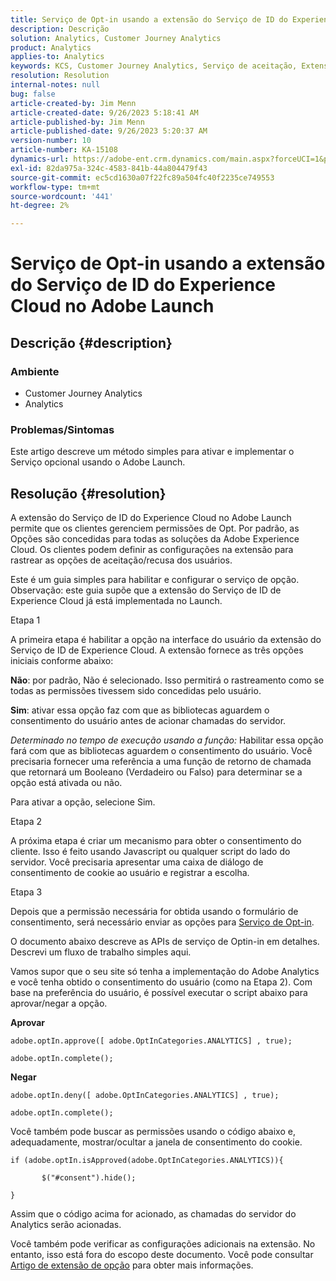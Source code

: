 ```yaml
---
title: Serviço de Opt-in usando a extensão do Serviço de ID do Experience Cloud no Adobe Launch
description: Descrição
solution: Analytics, Customer Journey Analytics
product: Analytics
applies-to: Analytics
keywords: KCS, Customer Journey Analytics, Serviço de aceitação, Extensão do serviço de ID do Experience Cloud, Adobe Launch, Adobe Analytics
resolution: Resolution
internal-notes: null
bug: false
article-created-by: Jim Menn
article-created-date: 9/26/2023 5:18:41 AM
article-published-by: Jim Menn
article-published-date: 9/26/2023 5:20:37 AM
version-number: 10
article-number: KA-15108
dynamics-url: https://adobe-ent.crm.dynamics.com/main.aspx?forceUCI=1&pagetype=entityrecord&etn=knowledgearticle&id=244ef022-2c5c-ee11-be6f-6045bd006268
exl-id: 82da975a-324c-4583-841b-44a804479f43
source-git-commit: ec5cd1630a07f22fc89a504fc40f2235ce749553
workflow-type: tm+mt
source-wordcount: '441'
ht-degree: 2%

---
```


# Serviço de Opt-in usando a extensão do Serviço de ID do Experience Cloud no Adobe Launch

## Descrição {#description}


### Ambiente

- Customer Journey Analytics
- Analytics




### Problemas/Sintomas

Este artigo descreve um método simples para ativar e implementar o Serviço opcional usando o Adobe Launch.


## Resolução {#resolution}


A extensão do Serviço de ID do Experience Cloud no Adobe Launch permite que os clientes gerenciem permissões de Opt. Por padrão, as Opções são concedidas para todas as soluções da Adobe Experience Cloud. Os clientes podem definir as configurações na extensão para rastrear as opções de aceitação/recusa dos usuários.

Este é um guia simples para habilitar e configurar o serviço de opção.
<br>Observação: este guia supõe que a extensão do Serviço de ID de Experience Cloud já está implementada no Launch.<br>


Etapa 1

A primeira etapa é habilitar a opção na interface do usuário da extensão do Serviço de ID de Experience Cloud. A extensão fornece as três opções iniciais conforme abaixo:

<b>Não</b>: por padrão, Não é selecionado. Isso permitirá o rastreamento como se todas as permissões tivessem sido concedidas pelo usuário.

<b>Sim</b>: ativar essa opção faz com que as bibliotecas aguardem o consentimento do usuário antes de acionar chamadas do servidor.

*Determinado no tempo de execução usando a função:* Habilitar essa opção fará com que as bibliotecas aguardem o consentimento do usuário. Você precisaria fornecer uma referência a uma função de retorno de chamada que retornará um Booleano (Verdadeiro ou Falso) para determinar se a opção está ativada ou não.

Para ativar a opção, selecione Sim.



Etapa 2

A próxima etapa é criar um mecanismo para obter o consentimento do cliente. Isso é feito usando Javascript ou qualquer script do lado do servidor. Você precisaria apresentar uma caixa de diálogo de consentimento de cookie ao usuário e registrar a escolha.



Etapa 3

Depois que a permissão necessária for obtida usando o formulário de consentimento, será necessário enviar as opções para [Serviço de Opt-in](https://experienceleague.adobe.com/docs/id-service/using/implementation/opt-in-service/launch.html).

O documento abaixo descreve as APIs de serviço de Optin-in em detalhes. Descrevi um fluxo de trabalho simples aqui.

Vamos supor que o seu site só tenha a implementação do Adobe Analytics e você tenha obtido o consentimento do usuário (como na Etapa 2). Com base na preferência do usuário, é possível executar o script abaixo para aprovar/negar a opção.

<b>Aprovar</b>


```
adobe.optIn.approve([ adobe.OptInCategories.ANALYTICS] , true);

adobe.optIn.complete();
```




<b>Negar</b>


```
adobe.optIn.deny([ adobe.OptInCategories.ANALYTICS] , true);

adobe.optIn.complete();
```




Você também pode buscar as permissões usando o código abaixo e, adequadamente, mostrar/ocultar a janela de consentimento do cookie.


```
if (adobe.optIn.isApproved(adobe.OptInCategories.ANALYTICS)){

       $("#consent").hide();

}
```




Assim que o código acima for acionado, as chamadas do servidor do Analytics serão acionadas.

Você também pode verificar as configurações adicionais na extensão. No entanto, isso está fora do escopo deste documento. Você pode consultar [Artigo de extensão de opção](https://experienceleague.adobe.com/docs/id-service/using/implementation/opt-in-service/launch.html) para obter mais informações.
